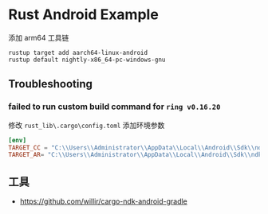# Rust Android Example

添加 arm64 工具链

```
rustup target add aarch64-linux-android
rustup default nightly-x86_64-pc-windows-gnu
```

## Troubleshooting

### failed to run custom build command for `ring v0.16.20`

修改 `rust_lib\.cargo\config.toml` 添加环境参数

```toml
[env]
TARGET_CC = "C:\\Users\\Administrator\\AppData\\Local\\Android\\Sdk\\ndk\\23.1.7779620\\toolchains\\llvm\\prebuilt\\windows-x86_64\\bin\\aarch64-linux-android21-clang.cmd"
TARGET_AR= "C:\\Users\\Administrator\\AppData\\Local\\Android\\Sdk\\ndk\\23.1.7779620\\toolchains\\llvm\\prebuilt\\windows-x86_64\\bin\\llvm-ar.exe"
```

## 工具

- https://github.com/willir/cargo-ndk-android-gradle